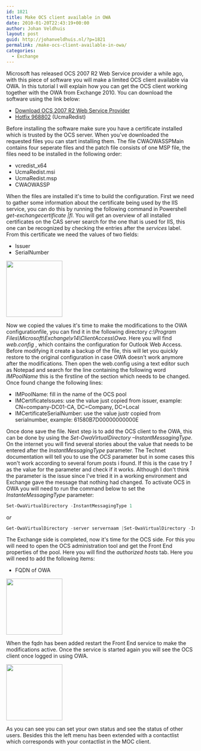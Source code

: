 ```yaml
---
id: 1821
title: Make OCS client available in OWA
date: 2010-01-20T22:43:19+00:00
author: Johan Veldhuis
layout: post
guid: http://johanveldhuis.nl/?p=1821
permalink: /make-ocs-client-available-in-owa/
categories:
  - Exchange
---
```

Microsoft has released OCS 2007 R2 Web Service provider a while ago, with this piece of software you will make a limited OCS client available via OWA. In this tutorial I will explain how you can get the OCS client working together with the OWA from Exchange 2010. You can download the software using the link below:
<ul>
	<li><a href="http://www.microsoft.com/downloads/details.aspx?displaylang=en&amp;FamilyID=ca107ab1-63c8-4c6a-816d-17961393d2b8" target="_blank">Download OCS 2007 R2 Web Service Provider</a></li>
	<li><a href="http://www.microsoft.com/downloads/details.aspx?FamilyID=B3B02475-150C-41FA-844A-C10A517040F4&amp;displaylang=en">Hotfix 968802</a> (UcmaRedist)</li>
</ul>
Before installing the software make sure you have a certificate installed which is trusted by the OCS server. When you've downloaded the requested files you can start installing them. The file CWAOWASSPMain contains four seperate files and the patch file consists of one MSP file, the files need to be installed in the following order:
<ul>
	<li>vcredist_x64</li>
	<li>UcmaRedist.msi</li>
	<li>UcmaRedist.msp</li>
	<li>CWAOWASSP</li>
</ul>
When the files are installed it's time to build the configuration. First we need to gather some information about the certificate being used by the IIS service, you can do this by running the following command in Powershell <em>get-exchangecertificate |fl</em>. You will get an overview of all installed certificates on the CAS server search for the one that is used for IIS, this one can be recognized by checking the entries after the <em>services</em> label. From this certificate we need the values of two fields:
<ul>
	<li>Issuer</li>
	<li>SerialNumber</li>
</ul>
<a href="https://johanveldhuis.nl/wp-content/uploads/2010/01/certificate.jpg"><img class="alignnone size-thumbnail wp-image-1811" title="Get-Exchangecertificate |fl" src="https://johanveldhuis.nl/wp-content/uploads/2010/01/certificate-150x150.jpg" alt="" width="150" height="150" /></a>

Now we copied the values it's time to make the modifications to the OWA configurationfile, you can find it in the following directory <em>c:\Program Files\Microsoft\Exchange\v14\ClientAccess\Owa</em>. Here you will find <em>web.config </em>, which contains the configuration for Outlook Web Access. Before modifying it create a backup of the file, this will let you quickly restore to the original configuration in case OWA doesn't work anymore after the modifications. Then open the web.config using a text editor such as Notepad and search for the line containing the following word <em>IMPoolName </em>this is the firstline of the section which needs to be changed. Once found change the following lines:
<ul>
	<li>IMPoolName: fill in the name of the OCS pool</li>
	<li>IMCertificateIssues: use the value just copied from issuer, example: CN=company-DC01-CA, DC=Company, DC=Local</li>
	<li>IMCertificateSerialNumber: use the value justr copied from serialnumber, example: 61580B7D00000000000E</li>
</ul>
Once done save the file. Next step is to add the OCS client to the OWA, this can be done by using the <em>Set-OwaVirtualDirectory –InstantMessagingType. </em>On the internet you will find several stories about the value that needs to be entered after the <em>InstantMessagingType</em> parameter. The Technet documentation will tell you to use the <em>OCS</em> parameter but in some cases this won't work according to several forum posts i found. If this is the case try <em>1</em> as the value for the parameter and check if it works. Although I don't think the parameter is the issue since I've tried it in a working environment and Exchange gave the message that nothing had changed. To activate OCS in OWA you will need to run the command below to set the <em>InstanteMessagingType</em> parameter: <em></em>

```PowerShell
Set-OwaVirtualDirectory -InstantMessagingType 1
```

o<em>r </em>

```PowerShell
Get-OwaVirtualDirectory -server servernaam |Set-OwaVirtualDirectory -InstantMessagingType 1
```

The Exchange side is completed, now it's time for the OCS side. For this you will need to open the OCS administration tool and get the Front End properties of the pool. Here you will find the <em>authorized hosts</em> tab. Here you will need to add the following items:
<ul>
	<li>FQDN of OWA</li>
</ul>
<a href="https://johanveldhuis.nl/wp-content/uploads/2010/01/add_authorized_host.jpg"><img class="alignnone size-thumbnail wp-image-1812" title="Add Authorized host" src="https://johanveldhuis.nl/wp-content/uploads/2010/01/add_authorized_host-150x150.jpg" alt="" width="150" height="150" /></a>

When the fqdn has been added restart the Front End service to make the modifications active. Once the service is started again you will see the OCS client once logged in using OWA.

<a href="https://johanveldhuis.nl/wp-content/uploads/2010/01/user.jpg"><img class="alignnone size-thumbnail wp-image-1813" title="OCS client in OWA" src="https://johanveldhuis.nl/wp-content/uploads/2010/01/user-150x150.jpg" alt="" width="150" height="150" /></a>

As you can see you can set your own status and see the status of other users. Besides this the left menu has been extended with a contactlist which corresponds with your contactlist in the MOC client.